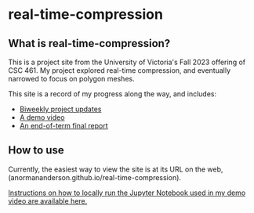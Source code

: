 # real-time-compression

## What is real-time-compression?

This is a project site from the University of Victoria's Fall 2023 offering of CSC 461. My project explored real-time compression, and eventually narrowed to focus on polygon meshes.

This site is a record of my progress along the way, and includes:

- [Biweekly project updates](https://anormananderson.github.io)
- [A demo video](https://anormananderson.github.io/real-time-compression/update/2023/12/05/demo.html)
- [An end-of-term final report](https://anormananderson.github.io/real-time-compression/report/2023/12/12/report.html)

## How to use

Currently, the easiest way to view the site is at its URL on the web, (anormananderson.github.io/real-time-compression).

[Instructions on how to locally run the Jupyter Notebook used in my demo video are available here.](https://anormananderson.github.io/real-time-compression/update/2023/12/15/update.html)
